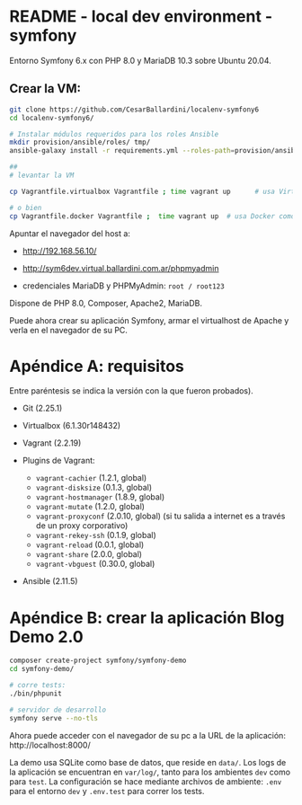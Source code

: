 # README - local dev environment - symfony

Entorno Symfony 6.x con PHP 8.0 y MariaDB 10.3 sobre Ubuntu 20.04.


## Crear la VM:

```bash
git clone https://github.com/CesarBallardini/localenv-symfony6
cd localenv-symfony6/

# Instalar módulos requeridos para los roles Ansible
mkdir provision/ansible/roles/ tmp/
ansible-galaxy install -r requirements.yml --roles-path=provision/ansible/roles/

##
# levantar la VM

cp Vagrantfile.virtualbox Vagrantfile ; time vagrant up      # usa Virtualbox como provider

# o bien
cp Vagrantfile.docker Vagrantfile ;  time vagrant up  # usa Docker como provider, ej. en una Apple MAC con procesador M1

```

Apuntar el navegador del host a:

* http://192.168.56.10/
* http://sym6dev.virtual.ballardini.com.ar/phpmyadmin

* credenciales MariaDB y PHPMyAdmin:   `root / root123`


Dispone de PHP 8.0, Composer, Apache2, MariaDB.

Puede ahora crear su aplicación Symfony, armar el virtualhost de Apache y verla en el navegador de su PC.



# Apéndice A: requisitos

Entre paréntesis se indica la versión con la que fueron probados).

* Git (2.25.1)

* Virtualbox (6.1.30r148432)

* Vagrant (2.2.19)

* Plugins de Vagrant:
  * `vagrant-cachier` (1.2.1, global)
  * `vagrant-disksize` (0.1.3, global)
  * `vagrant-hostmanager` (1.8.9, global)
  * `vagrant-mutate` (1.2.0, global)
  * `vagrant-proxyconf` (2.0.10, global) (si tu salida a internet es a través de un proxy corporativo)
  * `vagrant-rekey-ssh` (0.1.9, global)
  * `vagrant-reload` (0.0.1, global)
  * `vagrant-share` (2.0.0, global)
  * `vagrant-vbguest` (0.30.0, global)

* Ansible (2.11.5)

# Apéndice B: crear la aplicación Blog Demo 2.0

```bash
composer create-project symfony/symfony-demo
cd symfony-demo/

# corre tests:
./bin/phpunit

# servidor de desarrollo
symfony serve --no-tls
```

Ahora puede acceder con el navegador de su pc a la URL de la aplicación: http://localhost:8000/

La demo usa SQLite como base de datos, que reside en `data/`.
Los logs de la aplicación se encuentran en `var/log/`, tanto para los ambientes `dev` como para `test`.
La configuración se hace mediante archivos de ambiente: `.env` para el entorno `dev` y `.env.test` para correr los tests.



